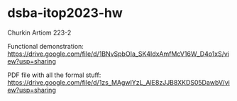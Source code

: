 # dsba-itop2023-hw
Churkin Artiom 223-2



Functional demonstration:
https://drive.google.com/file/d/1BNvSpbOIa_SK4IdxAmfMcV16W_D4o1xS/view?usp=sharing

PDF file with all the formal stuff:
https://drive.google.com/file/d/1zs_MAgwIYzL_AlE8zJJB8XKDS05DawbV/view?usp=sharing
